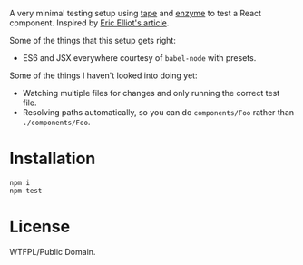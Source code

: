 A very minimal testing setup using [tape](https://github.com/substack/tape) and [enzyme](https://github.com/airbnb/enzyme) to test a React component. Inspired by [Eric Elliot's article](https://medium.com/javascript-scene/why-i-use-tape-instead-of-mocha-so-should-you-6aa105d8eaf4).

Some of the things that this setup gets right:

- ES6 and JSX everywhere courtesy of `babel-node` with presets.

Some of the things I haven't looked into doing yet:

- Watching multiple files for changes and only running the correct test file.
- Resolving paths automatically, so you can do `components/Foo` rather than `./components/Foo`.

# Installation

```node
npm i
npm test
```

# License

WTFPL/Public Domain.
